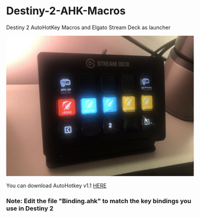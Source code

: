 # Destiny-2-AHK-Macros
Destiny 2 AutoHotKey Macros and Elgato Stream Deck as launcher

<img src="Assets/IMG_6052.jpg" width="512">

You can download AutoHotkey v1.1 <a href="https://www.autohotkey.com/">HERE</a>

### Note: Edit the file "Binding.ahk" to match the key bindings you use in Destiny 2 ###
